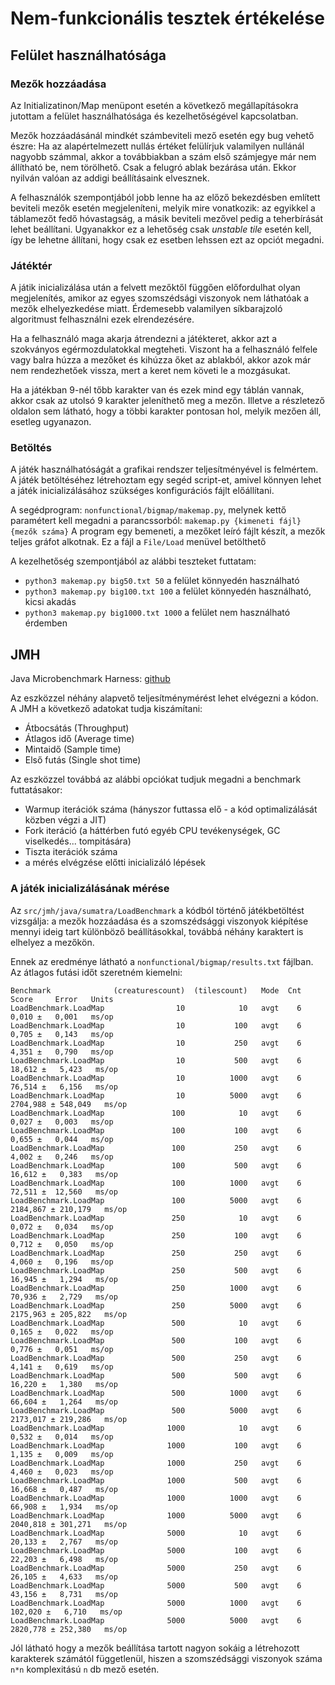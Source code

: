 # Nem-funkcionális tesztek értékelése

## Felület használhatósága
### Mezők hozzáadása
Az Initializatinon/Map menüpont esetén a következő megállapításokra jutottam a felület használhatósága és kezelhetőségével kapcsolatban.

Mezők hozzáadásánál mindkét számbeviteli mező esetén egy bug vehető észre: Ha az alapértelmezett nullás értéket felülírjuk valamilyen nullánál nagyobb számmal, akkor a továbbiakban a szám első számjegye már nem állítható be, nem törölhető. Csak a felugró ablak bezárása után. Ekkor nyilván valóan az addigi beállításaink elvesznek. 

A felhasználók szempontjából jobb lenne ha az előző bekezdésben említett beviteli mezők esetén megjeleníteni, melyik mire vonatkozik: az egyikkel a táblamezőt fedő hóvastagság, a másik beviteli mezővel pedig a teherbírását lehet beállítani. Ugyanakkor ez a lehetőség csak _unstable tile_ esetén kell, így be lehetne állítani, hogy csak ez esetben lehssen ezt az opciót megadni.

### Játéktér
A játik inicializálása után a felvett mezőktől függően előfordulhat olyan megjelenítés, amikor az egyes szomszédsági viszonyok nem láthatóak a mezők elhelyezkedése miatt. Érdemesebb valamilyen síkbarajzoló algoritmust felhasználni ezek elrendezésére. 

Ha a felhasználó maga akarja átrendezni a játékteret, akkor azt a szokványos egérmozdulatokkal megteheti. Viszont ha a felhasználó felfele vagy balra húzza a mezőket és kihúzza őket az ablakból, akkor azok már nem rendezhetőek vissza, mert a keret nem követi le a mozgásukat.

Ha a játékban 9-nél tőbb karakter van és ezek mind egy táblán vannak, akkor csak az utolsó 9 karakter jeleníthető meg a mezőn. Illetve a részletező oldalon sem látható, hogy a többi karakter pontosan hol, melyik mezően áll, esetleg ugyanazon. 

### Betöltés
A játék használhatóságát a grafikai rendszer teljesítményével is felmértem. A játék betöltéséhez létrehoztam egy segéd script-et, amivel könnyen lehet a játék inicializálásához szükséges konfigurációs fájlt előállítani. 

A segédprogram: `nonfunctional/bigmap/makemap.py`, melynek kettő paramétert kell megadni a parancssorból: `makemap.py {kimeneti fájl} {mezők száma}` A program egy bemeneti, a mezőket leíró fájlt készít, a mezők teljes gráfot alkotnak. Ez a fájl a `File/Load` menüvel betölthető

A kezelhetőség szempontjából az alábbi teszteket futtatam:
 * `python3 makemap.py big50.txt 50` a felület könnyedén használható
 * `python3 makemap.py big100.txt 100` a felület könnyedén használható, kicsi akadás
 * `python3 makemap.py big1000.txt 1000` a felület nem használható érdemben

## JMH
Java Microbenchmark Harness: [github](https://github.com/openjdk/jmh)

Az eszközzel néhány alapvető teljesítménymérést lehet elvégezni a kódon.
A JMH a következő adatokat tudja kiszámítani:
* Átbocsátás (Throughput) 
* Átlagos idő (Average time) 
* Mintaidő (Sample time) 
* Első futás (Single shot time)

Az eszközzel továbbá az alábbi opciókat tudjuk megadni a benchmark futtatásakor:
* Warmup iterációk száma (hányszor futtassa elő - a kód optimalizálását közben végzi a JIT)
* Fork iteráció (a háttérben futó egyéb CPU tevékenységek, GC viselkedés... tompitására)
* Tiszta iterációk száma
* a mérés elvégzése előtti inicializáló lépések

### A játék inicializálásának mérése
Az `src/jmh/java/sumatra/LoadBenchmark` a kódból történő játékbetöltést vizsgálja: a mezők hozzáadása és a szomszédsággi viszonyok kiépítése mennyi ideig tart különböző beállításokkal, továbbá néhány karaktert is elhelyez a mezőkön.

Ennek az eredménye látható a `nonfunctional/bigmap/results.txt` fájlban. Az átlagos futási időt szeretném kiemelni:
```text
Benchmark              (creaturescount)  (tilescount)   Mode  Cnt     Score     Error   Units
LoadBenchmark.LoadMap                10            10   avgt    6     0,010 ±   0,001   ms/op
LoadBenchmark.LoadMap                10           100   avgt    6     0,705 ±   0,143   ms/op
LoadBenchmark.LoadMap                10           250   avgt    6     4,351 ±   0,790   ms/op
LoadBenchmark.LoadMap                10           500   avgt    6    18,612 ±   5,423   ms/op
LoadBenchmark.LoadMap                10          1000   avgt    6    76,514 ±   6,156   ms/op
LoadBenchmark.LoadMap                10          5000   avgt    6  2704,988 ± 548,049   ms/op
LoadBenchmark.LoadMap               100            10   avgt    6     0,027 ±   0,003   ms/op
LoadBenchmark.LoadMap               100           100   avgt    6     0,655 ±   0,044   ms/op
LoadBenchmark.LoadMap               100           250   avgt    6     4,002 ±   0,246   ms/op
LoadBenchmark.LoadMap               100           500   avgt    6    16,612 ±   0,383   ms/op
LoadBenchmark.LoadMap               100          1000   avgt    6    72,511 ±  12,560   ms/op
LoadBenchmark.LoadMap               100          5000   avgt    6  2184,867 ± 210,179   ms/op
LoadBenchmark.LoadMap               250            10   avgt    6     0,072 ±   0,034   ms/op
LoadBenchmark.LoadMap               250           100   avgt    6     0,712 ±   0,050   ms/op
LoadBenchmark.LoadMap               250           250   avgt    6     4,060 ±   0,196   ms/op
LoadBenchmark.LoadMap               250           500   avgt    6    16,945 ±   1,294   ms/op
LoadBenchmark.LoadMap               250          1000   avgt    6    70,936 ±   2,729   ms/op
LoadBenchmark.LoadMap               250          5000   avgt    6  2175,963 ± 205,822   ms/op
LoadBenchmark.LoadMap               500            10   avgt    6     0,165 ±   0,022   ms/op
LoadBenchmark.LoadMap               500           100   avgt    6     0,776 ±   0,051   ms/op
LoadBenchmark.LoadMap               500           250   avgt    6     4,141 ±   0,619   ms/op
LoadBenchmark.LoadMap               500           500   avgt    6    16,220 ±   1,380   ms/op
LoadBenchmark.LoadMap               500          1000   avgt    6    66,604 ±   1,264   ms/op
LoadBenchmark.LoadMap               500          5000   avgt    6  2173,017 ± 219,286   ms/op
LoadBenchmark.LoadMap              1000            10   avgt    6     0,532 ±   0,014   ms/op
LoadBenchmark.LoadMap              1000           100   avgt    6     1,135 ±   0,009   ms/op
LoadBenchmark.LoadMap              1000           250   avgt    6     4,460 ±   0,023   ms/op
LoadBenchmark.LoadMap              1000           500   avgt    6    16,668 ±   0,487   ms/op
LoadBenchmark.LoadMap              1000          1000   avgt    6    66,908 ±   1,934   ms/op
LoadBenchmark.LoadMap              1000          5000   avgt    6  2040,818 ± 301,271   ms/op
LoadBenchmark.LoadMap              5000            10   avgt    6    20,133 ±   2,767   ms/op
LoadBenchmark.LoadMap              5000           100   avgt    6    22,203 ±   6,498   ms/op
LoadBenchmark.LoadMap              5000           250   avgt    6    26,105 ±   4,633   ms/op
LoadBenchmark.LoadMap              5000           500   avgt    6    43,156 ±   8,731   ms/op
LoadBenchmark.LoadMap              5000          1000   avgt    6   102,020 ±   6,710   ms/op
LoadBenchmark.LoadMap              5000          5000   avgt    6  2820,778 ± 252,380   ms/op
```

Jól látható hogy a mezők beállítása tartott nagyon sokáig a létrehozott karakterek számától függetlenül, hiszen a szomszédsággi viszonyok száma `n*n` komplexitású `n` db mező esetén. 


